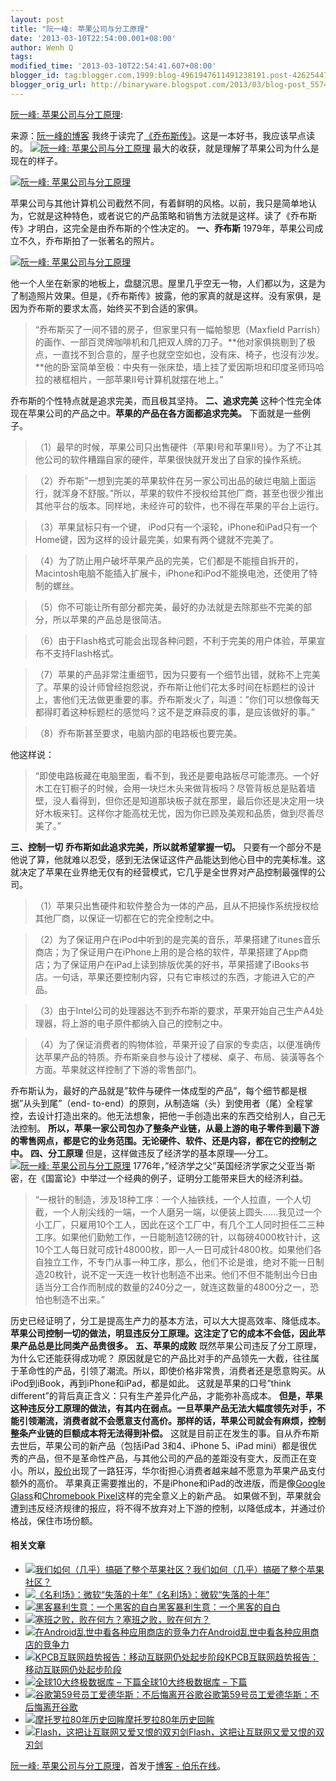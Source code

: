 ```yaml
---
layout: post
title: "阮一峰: 苹果公司与分工原理"
date: '2013-03-10T22:54:00.001+08:00'
author: Wenh Q
tags:
modified_time: '2013-03-10T22:54:41.607+08:00'
blogger_id: tag:blogger.com,1999:blog-4961947611491238191.post-4262544703043614510
blogger_orig_url: http://binaryware.blogspot.com/2013/03/blog-post_5574.html
---
```

[阮一峰:
苹果公司与分工原理](http://blog.jobbole.com/35519/?utm_source=rss&utm_medium=rss&utm_campaign=%25e9%2598%25ae%25e4%25b8%2580%25e5%25b3%25b0-%25e8%258b%25b9%25e6%259e%259c%25e5%2585%25ac%25e5%258f%25b8%25e4%25b8%258e%25e5%2588%2586%25e5%25b7%25a5%25e5%258e%259f%25e7%2590%2586):

来源：[阮一峰的博客](http://www.ruanyifeng.com/blog/2013/03/apple_inc_and_division_of_labor.html)
我终于读完了[《乔布斯传》](http://en.wikipedia.org/wiki/Steve_Jobs_(book))。这是一本好书，我应该早点读的。
[![阮一峰:
苹果公司与分工原理](http://blog.jobbole.com/wp-content/uploads/2013/03/apple-economic-principle-01.jpg "阮一峰: 苹果公司与分工原理")](http://blog.jobbole.com/wp-content/uploads/2013/03/apple-economic-principle-01.jpg "阮一峰: 苹果公司与分工原理")
最大的收获，就是理解了苹果公司为什么是现在的样子。

[![阮一峰:
苹果公司与分工原理](http://blog.jobbole.com/wp-content/uploads/2013/03/apple-economic-principle-0.jpg "阮一峰: 苹果公司与分工原理")](http://blog.jobbole.com/wp-content/uploads/2013/03/apple-economic-principle-0.jpg "阮一峰: 苹果公司与分工原理")

苹果公司与其他计算机公司截然不同，有着鲜明的风格。以前，我只是简单地认为，它就是这种特色，或者说它的产品策略和销售方法就是这样。读了《乔布斯传》才明白，这完全是由乔布斯的个性决定的。
**一、乔布斯**
1979年，苹果公司成立不久，乔布斯拍了一张著名的照片。

[![阮一峰:
苹果公司与分工原理](http://blog.jobbole.com/wp-content/uploads/2013/03/apple-economic-principle-03.jpg "阮一峰: 苹果公司与分工原理")](http://blog.jobbole.com/wp-content/uploads/2013/03/apple-economic-principle-03.jpg "阮一峰: 苹果公司与分工原理")

他一个人坐在新家的地板上，盘腿沉思。屋里几乎空无一物，人们都以为，这是为了制造照片效果。但是，《乔布斯传》披露，他的家真的就是这样。没有家俱，是因为乔布斯的要求太高，始终买不到合适的家俱。

> “乔布斯买了一间不错的房子，但家里只有一幅帕黎思（Maxfield
> Parrish）的画作、一部百灵牌咖啡机和几把双人牌的刀子。**他对家俱挑剔到了极点，一直找不到合意的，屋子也就空空如也，没有床、椅子，也沒有沙发。**他的卧室简单至极：中央有一张床垫，墙上挂了爱因斯坦和印度圣师玛哈拉的裱框相片，一部苹果II号计算机就摆在地上。”

乔布斯的个性特点就是追求完美，而且极其坚持。
**二、追求完美**
这种个性完全体现在苹果公司的产品之中。**苹果的产品在各方面都追求完美。** 下面就是一些例子。

> （1）最早的时候，苹果公司只出售硬件（苹果I号和苹果II号）。为了不让其他公司的软件糟蹋自家的硬件，苹果很快就开发出了自家的操作系统。

> （2）乔布斯”一想到完美的苹果软件在另一家公司出品的破烂电脑上面运行，就浑身不舒服。”所以，苹果的软件不授权给其他厂商，甚至也很少推出其他平台的版本。同样地，未经许可的软件，也不得在苹果的平台上运行。

> （3）苹果鼠标只有一个键，
> iPod只有一个滚轮，iPhone和iPad只有一个Home键，因为这样的设计最完美，如果有两个键就不完美了。

> （4）为了防止用户破坏苹果产品的完美，它们都是不能擅自拆开的，Macintosh电脑不能插入扩展卡，iPhone和iPod不能换电池，还使用了特制的螺丝。

> （5）你不可能让所有部分都完美，最好的办法就是去除那些不完美的部分，所以苹果的产品总是很简洁。

> （6）由于Flash格式可能会出现各种问题，不利于完美的用户体验，苹果宣布不支持Flash格式。

> （7）苹果的产品非常注重细节，因为只要有一个细节出错，就称不上完美了。苹果的设计师曾经抱怨说，乔布斯让他们花太多时间在标题栏的设计上，害他们无法做更重要的事。乔布斯发火了，叫道：”你们可以想像每天都得盯着这种标题栏的感觉吗？这不是芝麻蒜皮的事，是应该做好的事。”

> （8）乔布斯甚至要求，电脑内部的电路板也要完美。

他这样说：

> “即使电路板藏在电脑里面，看不到，我还是要电路板尽可能漂亮。一个好木工在钉橱子的时候，会用一块烂木头来做背板吗？尽管背板总是贴着墙壁，没人看得到，但你还是知道那块板子就在那里，最后你还是决定用一块好木板来钉。这样你才能高枕无忧，因为你已顾及美观和品质，做到尽善尽美了。”

**三、控制一切**
**乔布斯如此追求完美，所以就希望掌握一切。**
只要有一个部分不是他说了算，他就难以忍受，感到无法保证这件产品能达到他心目中的完美标准。这就决定了苹果在业界绝无仅有的经营模式，它几乎是全世界对产品控制最强悍的公司。

> （1）苹果只出售硬件和软件整合为一体的产品，且从不把操作系统授权给其他厂商，以保证一切都在它的完全控制之中。

> （2）为了保证用户在iPod中听到的是完美的音乐，苹果搭建了itunes音乐商店；为了保证用户在iPhone上用的是合格的软件，苹果搭建了App商店；为了保证用户在iPad上读到排版优美的好书，苹果搭建了iBooks书店。一句话，苹果还要控制内容，只有它审核过的东西，才能进入它的产品。

> （3）由于Intel公司的处理器达不到乔布斯的要求，苹果开始自己生产A4处理器，将上游的电子原件都纳入自己的控制之中。

> （4）为了保证消费者的购物体验，苹果开设了自家的专卖店，以便准确传达苹果产品的特质。乔布斯亲自参与设计了楼梯、桌子、布局、装潢等各个方面。苹果就这样控制了下游的零售部门。

乔布斯认为，最好的产品就是”软件与硬件一体成型的产品”，每个细节都是根据”从头到尾”（end-
to-end）的原则，从制造端（头）到使用者（尾）全程掌控，去设计打造出來的。他无法想象，把他一手创造出来的东西交给别人，自己无法控制。
**所以，苹果一家公司包办了整条产业链，从最上游的电子零件到最下游的零售网点，都是它的业务范围。无论硬件、软件、还是内容，都在它的控制之中。**
**四、分工原理**
但是，这样做违反了经济学的基本原理—-分工。
[![阮一峰:
苹果公司与分工原理](http://blog.jobbole.com/wp-content/uploads/2013/03/apple-economic-principle-04.jpg "阮一峰: 苹果公司与分工原理")](http://blog.jobbole.com/wp-content/uploads/2013/03/apple-economic-principle-04.jpg "阮一峰: 苹果公司与分工原理")
1776年，”经济学之父”英国经济学家之父亚当·斯密，在《国富论》中举过一个经典的例子，证明分工能带来巨大的经济利益。

> “一根针的制造，涉及18种工序：一个人抽铁线，一个人拉直，一个人切截，一个人削尖线的一端，一个人磨另一端，以便装上圆头……我见过一个小工厂，只雇用10个工人，因此在这个工厂中，有几个工人同时担任二三种工序。如果他们勤勉工作，一日能制造12磅的针，以每磅4000枚针计，这10个工人每日就可成针48000枚，即一人一日可成针4800枚。如果他们各自独立工作，不专门从事一种工序，那么，他们不论是谁，绝对不能一日制造20枚针，说不定一天连一枚针也制造不出来。他们不但不能制出今日由适当分工合作而制成的数量的240分之一，就连这数量的4800分之一，恐怕也制造不出来。”

历史已经证明了，分工是提高生产力的基本方法，可以大大提高效率、降低成本。
**苹果公司控制一切的做法，明显违反分工原理。这注定了它的成本不会低，因此苹果产品总是比同类产品贵很多。**
**五、苹果的成败**
既然苹果公司违反了分工原理，为什么它还能获得成功呢？
原因就是它的产品比对手的产品领先一大截，往往属于革命性的产品，引领了潮流。所以，即使价格非常贵，消费者还是愿意购买。从iPod到iBook，再到iPhone和iPad，都是如此。
这就是苹果的口号”think
different”的背后真正含义：只有生产差异化产品，才能弥补高成本。
**但是，苹果这种违反分工原理的做法，有其内在弱点。一旦苹果产品无法大幅度领先对手，不能引领潮流，消费者就不会愿意支付高价。那样的话，苹果公司就会有麻烦，控制整条产业链的巨额成本将无法得到补偿。**
这就是目前正在发生的事。自从乔布斯去世后，苹果公司的新产品（包括iPad
3和4、iPhone 5、iPad
mini）都是很优秀的产品，但不是革命性产品，与其他公司的产品的差距没有变大，反而正在变小。所以，[股价](http://pad.zol.com.cn/357/3576468.html)出现了一路狂泻，华尔街担心消费者越来越不愿意为苹果产品支付额外的高价。
苹果真正需要推出的，不是iPhone和iPad的改进版，而是像[Google
Glass](http://www.google.com/glass/start/)和[Chromebook
Pixel](http://www.google.com/intl/en/chrome/devices/chromebook-pixel/)这样的完全意义上的新产品。
如果做不到，苹果就会遭到违反经济规律的报应，将不得不放弃对上下游的控制，以降低成本，并通过价格战，保住市场份额。

#### 相关文章

-   [![我们如何（几乎）搞砸了整个苹果社区？](http://blog.jobbole.com/wp-content/uploads/2012/08/headlines1-150x150.jpg)](http://blog.jobbole.com/25314/)[我们如何（几乎）搞砸了整个苹果社区？](http://blog.jobbole.com/25314/)
-   [![《名利场》：微软“失落的十年”](http://blog.jobbole.com/wp-content/uploads/2012/07/microsofts-lost-decade-150x150.jpg)](http://blog.jobbole.com/23841/)[《名利场》：微软“失落的十年”](http://blog.jobbole.com/23841/)
-   [![黑客暴利生意：一个黑客的自白](http://blog.jobbole.com/wp-content/uploads/2012/02/Confessions-of-a-hacker1-150x150.png)](http://blog.jobbole.com/13066/)[黑客暴利生意：一个黑客的自白](http://blog.jobbole.com/13066/)
-   [![塞班之败，败在何方？](http://blog.jobbole.com/wp-content/uploads/2013/01/failure-of-symbian-150x150.jpg)](http://blog.jobbole.com/32776/)[塞班之败，败在何方？](http://blog.jobbole.com/32776/)
-   [![在Android乱世中看各种应用商店的竞争力](http://blog.jobbole.com/wp-content/plugins/wordpress-23-related-posts-plugin/static/thumbs/30.jpg)](http://blog.jobbole.com/745/)[在Android乱世中看各种应用商店的竞争力](http://blog.jobbole.com/745/)
-   [![KPCB互联网趋势报告：移动互联网仍处起步阶段](http://blog.jobbole.com/wp-content/plugins/wordpress-23-related-posts-plugin/static/thumbs/1.jpg)](http://blog.jobbole.com/1546/)[KPCB互联网趋势报告：移动互联网仍处起步阶段](http://blog.jobbole.com/1546/)
-   [![全球10大终极数据库 –
    下篇](http://blog.jobbole.com/wp-content/plugins/wordpress-23-related-posts-plugin/static/thumbs/8.jpg)](http://blog.jobbole.com/245/)[全球10大终极数据库
    – 下篇](http://blog.jobbole.com/245/)
-   [![谷歌第59号员工爱德华斯：不后悔离开谷歌](http://blog.jobbole.com/wp-content/plugins/wordpress-23-related-posts-plugin/static/thumbs/30.jpg)](http://blog.jobbole.com/1158/)[谷歌第59号员工爱德华斯：不后悔离开谷歌](http://blog.jobbole.com/1158/)
-   [![摩托罗拉80年历史回眸](http://blog.jobbole.com/wp-content/plugins/wordpress-23-related-posts-plugin/static/thumbs/23.jpg)](http://blog.jobbole.com/1255/)[摩托罗拉80年历史回眸](http://blog.jobbole.com/1255/)
-   [![Flash，这把让互联网又爱又恨的双刃剑](http://blog.jobbole.com/wp-content/plugins/wordpress-23-related-posts-plugin/static/thumbs/26.jpg)](http://blog.jobbole.com/82/)[Flash，这把让互联网又爱又恨的双刃剑](http://blog.jobbole.com/82/)

[阮一峰:
苹果公司与分工原理](http://blog.jobbole.com/35519/)，首发于[博客 -
伯乐在线](http://blog.jobbole.com/)。
